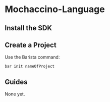 # Mochaccino-Language

## Install the SDK

## Create a Project
Use the Barista command:
```
bar init nameOfProject
```

## Guides
None yet.